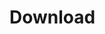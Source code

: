 <script setup>
import LatestReleaseRedirect from './LatestReleaseRedirect.vue'
</script>

# Download

<LatestReleaseRedirect />

